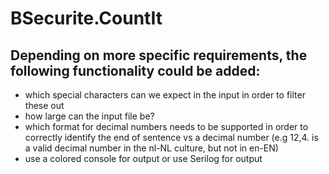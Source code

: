 # BSecurite.CountIt


## Depending on more specific requirements, the following functionality could be added:
- which special characters can we expect in the input in order to filter these out
- how large can the input file be?
- which format for decimal numbers needs to be supported in order to correctly identify the end of sentence vs a decimal number (e.g 12,4. is a valid decimal number in the nl-NL culture, but not in en-EN)
- use a colored console for output or use Serilog for output 
